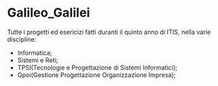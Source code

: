 # Galileo_Galilei
Tutte i progetti ed esericizi fatti duranti il quinto anno di ITIS, nella varie discipline:
- Informatica;
- Sistemi e Reti;
- TPSI(Tecnologie e Progettazione di Sistemi Informatici);
- Gpoi(Gestione Progettazione Organizzazione Impresa);
